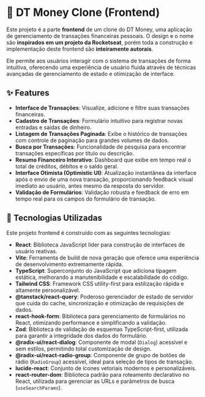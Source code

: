 # 💸 DT Money Clone (Frontend)

Este projeto é a parte **frontend** de um clone do DT Money, uma aplicação de gerenciamento de transações financeiras pessoais. O design e o nome são **inspirados em um projeto da Rocketseat**, porém toda a construção e implementação deste frontend são **inteiramente autorais**.

Ele permite aos usuários interagir com o sistema de transações de forma intuitiva, oferecendo uma experiência de usuário fluida através de técnicas avançadas de gerenciamento de estado e otimização de interface.

## ✨ Features

* **Interface de Transações**: Visualize, adicione e filtre suas transações financeiras.
* **Cadastro de Transações**: Formulário intuitivo para registrar novas entradas e saídas de dinheiro.
* **Listagem de Transações Paginada**: Exibe o histórico de transações com controle de paginação para grandes volumes de dados.
* **Busca por Transações**: Funcionalidade de pesquisa para encontrar transações específicas por título ou descrição.
* **Resumo Financeiro Interativo**: Dashboard que exibe em tempo real o total de créditos, débitos e o saldo geral.
* **Interface Otimista (Optimistic UI)**: Atualização instantânea da interface após o envio de uma nova transação, proporcionando feedback visual imediato ao usuário, antes mesmo da resposta do servidor.
* **Validação de Formulários**: Validação robusta e feedback de erro em tempo real para os campos do formulário de transação.

## 🚀 Tecnologias Utilizadas

Este projeto frontend é construído com as seguintes tecnologias:

* **React**: Biblioteca JavaScript líder para construção de interfaces de usuário reativas.
* **Vite**: Ferramenta de build de nova geração que oferece uma experiência de desenvolvimento extremamente rápida.
* **TypeScript**: Superconjunto do JavaScript que adiciona tipagem estática, melhorando a manutenibilidade e escalabilidade do código.
* **Tailwind CSS**: Framework CSS utility-first para estilização rápida e altamente personalizável.
* **@tanstack/react-query**: Poderoso gerenciador de estado de servidor que cuida do cache, sincronização e otimização de requisições de dados.
* **react-hook-form**: Biblioteca para gerenciamento de formulários no React, otimizando performance e simplificando a validação.
* **Zod**: Biblioteca de validação de esquemas TypeScript-first, utilizada para garantir a integridade dos dados do formulário.
* **@radix-ui/react-dialog**: Componente de modal (`Dialog`) acessível e sem estilos, permitindo total customização de design.
* **@radix-ui/react-radio-group**: Componente de grupo de botões de rádio (`RadioGroup`) acessível, ideal para seleção de tipos de transação.
* **lucide-react**: Conjunto de ícones vetoriais modernos e personalizáveis.
* **react-router-dom**: Biblioteca padrão para roteamento declarativo no React, utilizada para gerenciar as URLs e parâmetros de busca (`useSearchParams`).
